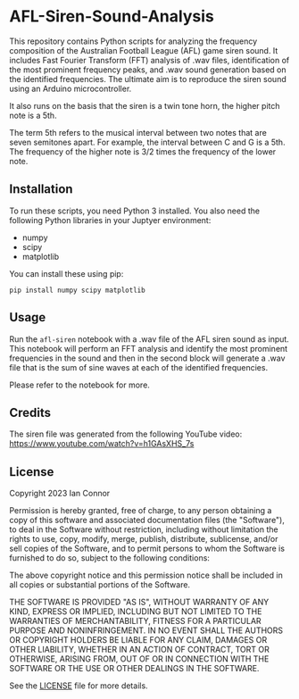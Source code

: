 # AFL-Siren-Sound-Analysis

This repository contains Python scripts for analyzing the frequency composition of the Australian Football League (AFL) game siren sound. It includes Fast Fourier Transform (FFT) analysis of .wav files, identification of the most prominent frequency peaks, and .wav sound generation based on the identified frequencies. The ultimate aim is to reproduce the siren sound using an Arduino microcontroller.

It also runs on the basis that the siren is a twin tone horn, the higher pitch note is a 5th.

The term 5th refers to the musical interval between two notes that are seven semitones apart. For example, the interval between C and G is a 5th. The frequency of the higher note is 3/2 times the frequency of the lower note.

## Installation

To run these scripts, you need Python 3 installed. You also need the following Python libraries in your Juptyer environment:

- numpy
- scipy
- matplotlib

You can install these using pip:

```
pip install numpy scipy matplotlib
```

## Usage

Run the `afl-siren` notebook with a .wav file of the AFL siren sound as input. This notebook will perform an FFT analysis and identify the most prominent frequencies in the sound and then in the second block will generate a .wav file that is the sum of sine waves at each of the identified frequencies.

Please refer to the notebook for more.

## Credits

The siren file was generated from the following YouTube video: https://www.youtube.com/watch?v=h1GAsXHS_7s

## License

Copyright 2023 Ian Connor

Permission is hereby granted, free of charge, to any person obtaining a copy of this software and associated documentation files (the "Software"), to deal in the Software without restriction, including without limitation the rights to use, copy, modify, merge, publish, distribute, sublicense, and/or sell copies of the Software, and to permit persons to whom the Software is furnished to do so, subject to the following conditions:

The above copyright notice and this permission notice shall be included in all copies or substantial portions of the Software.

THE SOFTWARE IS PROVIDED "AS IS", WITHOUT WARRANTY OF ANY KIND, EXPRESS OR IMPLIED, INCLUDING BUT NOT LIMITED TO THE WARRANTIES OF MERCHANTABILITY, FITNESS FOR A PARTICULAR PURPOSE AND NONINFRINGEMENT. IN NO EVENT SHALL THE AUTHORS OR COPYRIGHT HOLDERS BE LIABLE FOR ANY CLAIM, DAMAGES OR OTHER LIABILITY, WHETHER IN AN ACTION OF CONTRACT, TORT OR OTHERWISE, ARISING FROM, OUT OF OR IN CONNECTION WITH THE SOFTWARE OR THE USE OR OTHER DEALINGS IN THE SOFTWARE.

See the [LICENSE](LICENSE.md) file for more details.